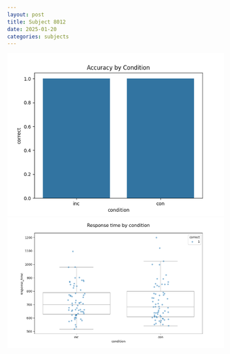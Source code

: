 ```yaml
---
layout: post
title: Subject 8012
date: 2025-01-20
categories: subjects
---
```


![](data/8012/run-4/8012_NF_acc.png)
![](data/8012/run-4/8012_NF_rt.png)
